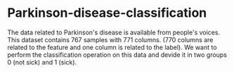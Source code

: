 # Parkinson-disease-classification

The data related to Parkinson's disease is available from people's voices. This dataset contains 767 samples with 771 columns.
(770 columns are related to the feature and one column is related to the label). We want to perform the classification operation on this data and devide it in two groups 0 (not sick) and 1 (sick).
